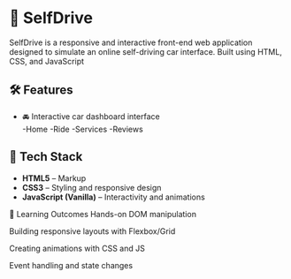 # 🚗 SelfDrive

SelfDrive is a responsive and interactive front-end web application designed to simulate an online self-driving car interface. Built using HTML, CSS, and JavaScript


## 🛠️ Features

- 🚘 Interactive car dashboard interface  
-Home
-Ride
-Services
-Reviews

## 🔧 Tech Stack

- **HTML5** – Markup  
- **CSS3** – Styling and responsive design  
- **JavaScript (Vanilla)** – Interactivity and animations

🧠 Learning Outcomes
Hands-on DOM manipulation

Building responsive layouts with Flexbox/Grid

Creating animations with CSS and JS

Event handling and state changes

